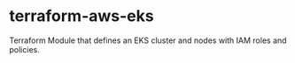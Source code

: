 # terraform-aws-eks
Terraform Module that defines an EKS cluster and nodes with IAM roles and policies.
